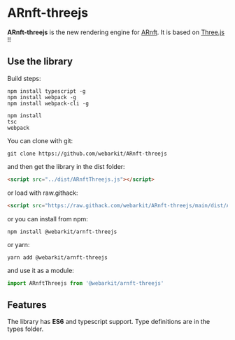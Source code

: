 # ARnft-threejs
**ARnft-threejs** is the new rendering engine for [ARnft](https://github.com/webarkit/ARnft).
It is based on [Three.js](https://github.com/mrdoob/three.js) !!

## Use the library

Build steps:
```
npm install typescript -g
npm install webpack -g
npm install webpack-cli -g

npm install
tsc
webpack
```

You can clone with git:

`git clone https://github.com/webarkit/ARnft-threejs`

and then get the library in the dist folder:
```html
<script src="../dist/ARnftThreejs.js"></script>
```
or load with raw.githack:

```html
<script src="https://raw.githack.com/webarkit/ARnft-threejs/main/dist/ARnftThreejs.js"></script>
```

or you can install from npm:

```
npm install @webarkit/arnft-threejs
```

or yarn:

```
yarn add @webarkit/arnft-threejs
```

and use it as a module:

```javascript
import ARnftThreejs from '@webarkit/arnft-threejs'
```

## Features
The library has **ES6** and typescript support. Type definitions are in the types folder.
